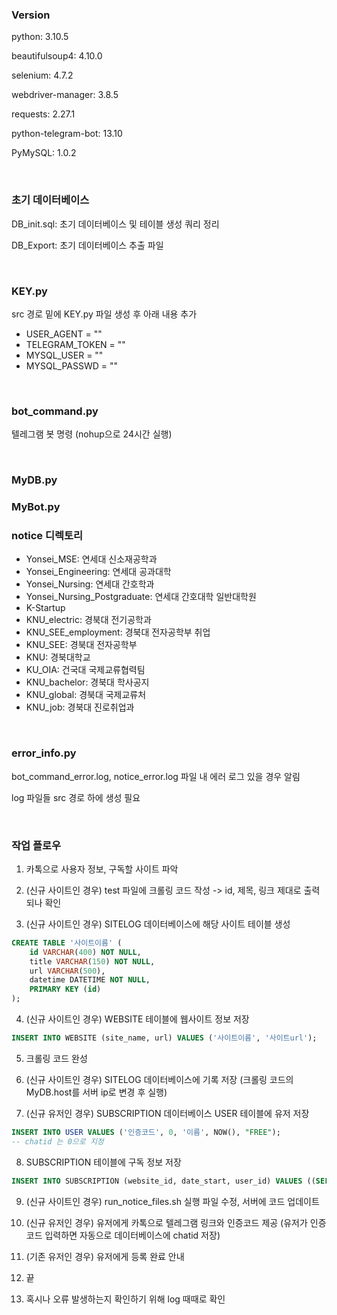 ### Version

python: 3.10.5

beautifulsoup4: 4.10.0

selenium: 4.7.2

webdriver-manager: 3.8.5

requests: 2.27.1

python-telegram-bot: 13.10

PyMySQL: 1.0.2

<br/>

### 초기 데이터베이스

DB_init.sql: 초기 데이터베이스 및 테이블 생성 쿼리 정리

DB_Export: 초기 데이터베이스 추출 파일

<br/>

### KEY.py

src 경로 밑에 KEY.py 파일 생성 후 아래 내용 추가
- USER_AGENT = ""
- TELEGRAM_TOKEN = ""
- MYSQL_USER = ""
- MYSQL_PASSWD = ""

<br/>

### bot_command.py

텔레그램 봇 명령 (nohup으로 24시간 실행)

<br/>

### MyDB.py

### MyBot.py

### notice 디렉토리

- Yonsei_MSE: 연세대 신소재공학과
- Yonsei_Engineering: 연세대 공과대학
- Yonsei_Nursing: 연세대 간호학과
- Yonsei_Nursing_Postgraduate: 연세대 간호대학 일반대학원
- K-Startup
- KNU_electric: 경북대 전기공학과
- KNU_SEE_employment: 경북대 전자공학부 취업
- KNU_SEE: 경북대 전자공학부
- KNU: 경북대학교
- KU_OIA: 건국대 국제교류협력팀
- KNU_bachelor: 경북대 학사공지
- KNU_global: 경북대 국제교류처
- KNU_job: 경북대 진로취업과

<br/>

### error_info.py

bot_command_error.log, notice_error.log 파일 내 에러 로그 있을 경우 알림

log 파일들 src 경로 하에 생성 필요

<br/>

### 작업 플로우

1. 카톡으로 사용자 정보, 구독할 사이트 파악

2. (신규 사이트인 경우) test 파일에 크롤링 코드 작성 -> id, 제목, 링크 제대로 출력되나 확인

3. (신규 사이트인 경우) SITELOG 데이터베이스에 해당 사이트 테이블 생성
```sql
CREATE TABLE '사이트이름' (
	id VARCHAR(400) NOT NULL,
    title VARCHAR(150) NOT NULL,
    url VARCHAR(500),
    datetime DATETIME NOT NULL,
    PRIMARY KEY (id)
);
```

4. (신규 사이트인 경우) WEBSITE 테이블에 웹사이트 정보 저장
```sql
INSERT INTO WEBSITE (site_name, url) VALUES ('사이트이름', '사이트url');
```

5. 크롤링 코드 완성

6. (신규 사이트인 경우) SITELOG 데이터베이스에 기록 저장 (크롤링 코드의 MyDB.host를 서버 ip로 변경 후 실행)

7. (신규 유저인 경우) SUBSCRIPTION 데이터베이스 USER 테이블에 유저 저장
```sql
INSERT INTO USER VALUES ('인증코드', 0, '이름', NOW(), "FREE");
-- chatid 는 0으로 지정
```

8. SUBSCRIPTION 테이블에 구독 정보 저장
```sql
INSERT INTO SUBSCRIPTION (website_id, date_start, user_id) VALUES ((SELECT id FROM WEBSITE WHERE site_name = '사이트이름'), NOW(), '인증코드');
```

9. (신규 사이트인 경우) run_notice_files.sh 실행 파일 수정, 서버에 코드 업데이트

10. (신규 유저인 경우) 유저에게 카톡으로 텔레그램 링크와 인증코드 제공 (유저가 인증코드 입력하면 자동으로 데이터베이스에 chatid 저장)

11. (기존 유저인 경우) 유저에게 등록 완료 안내

12. 끝

13. 혹시나 오류 발생하는지 확인하기 위해 log 때때로 확인